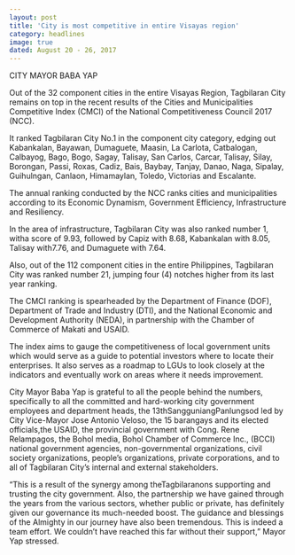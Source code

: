 ```yaml
---
layout: post
title: 'City is most competitive in entire Visayas region'
category: headlines
image: true
dated: August 20 - 26, 2017
---
```


CITY MAYOR BABA YAP
	
Out of the 32 component cities in the entire Visayas Region, Tagbilaran City remains on top in the recent results of the Cities and Municipalities Competitive Index (CMCI) of the National Competitiveness Council 2017 (NCC).

It ranked Tagbilaran City No.1 in the component city category, edging out Kabankalan, Bayawan, Dumaguete, Maasin, La Carlota, Catbalogan, Calbayog, Bago, Bogo, Sagay, Talisay, San Carlos, Carcar, Talisay, Silay, Borongan, Passi, Roxas, Cadiz, Bais, Baybay, Tanjay, Danao, Naga, Sipalay, Guihulngan, Canlaon, Himamaylan, Toledo, Victorias and Escalante. 

The annual ranking conducted by the NCC ranks cities and municipalities according to its Economic Dynamism, Government Efficiency, Infrastructure and Resiliency. 

In the area of infrastructure, Tagbilaran City was also ranked number 1, witha score of 9.93, followed by Capiz with 8.68, Kabankalan with 8.05, Talisay with7.76, and Dumaguete with 7.64.

Also, out of the 112 component cities in the entire Philippines, Tagbilaran City was ranked number 21, jumping four (4) notches higher from its last year ranking. 

The CMCI ranking is spearheaded by the Department of Finance (DOF), Department of Trade and Industry (DTI), and the National Economic and Development Authority (NEDA), in partnership with the Chamber of Commerce of Makati and USAID. 

The index aims to gauge the competitiveness of local government units which would serve as a guide to potential investors where to locate their enterprises. It also serves as a roadmap to LGUs to look closely at the indicators and eventually work on areas where it needs improvement. 

City Mayor Baba Yap is grateful to all the people behind the numbers, specifically to all the committed and hard-working city government employees and department heads, the 13thSangguniangPanlungsod led by City Vice-Mayor Jose Antonio Veloso, the 15 barangays and its elected officials,the USAID, the provincial government with Cong. Rene Relampagos, the Bohol media, Bohol Chamber of Commerce Inc., (BCCI) national government agencies, non-governmental organizations, civil society organizations, people’s organizations, private corporations, and to all of Tagbilaran City’s internal and external stakeholders. 

“This is a result of the synergy among theTagbilaranons supporting and trusting the city government. Also, the partnership we have gained through the years from the various sectors, whether public or private, has definitely given our governance its much-needed boost. The guidance and blessings of the Almighty in our journey have also been tremendous. This is indeed a team effort. We couldn’t have reached this far without their support,” Mayor Yap stressed. 

